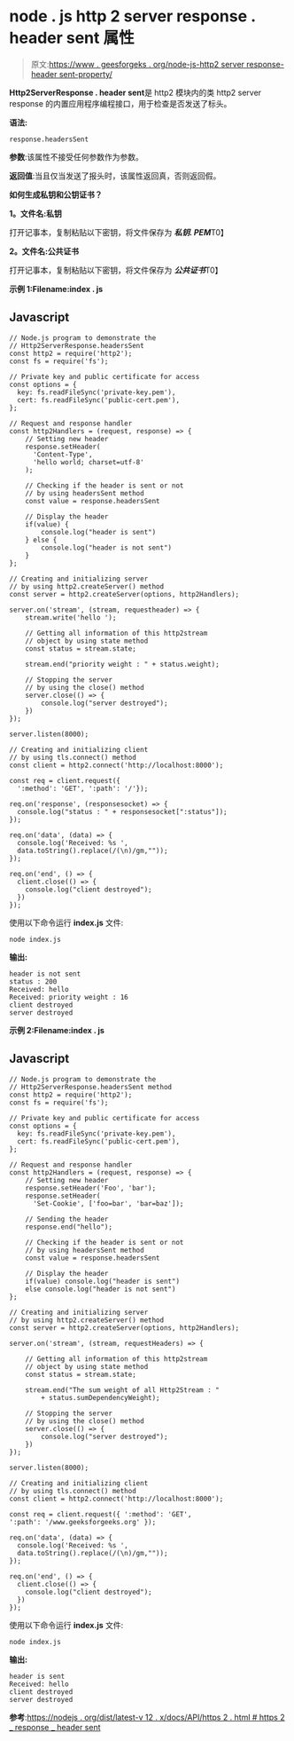 # node . js http 2 server response . header sent 属性

> 原文:[https://www . geesforgeks . org/node-js-http2 server response-header sent-property/](https://www.geeksforgeeks.org/node-js-http2serverresponse-headerssent-property/)

**Http2ServerResponse . header sent**是 http2 模块内的类 http2 server response 的内置应用程序编程接口，用于检查是否发送了标头。

**语法:**

```
response.headersSent
```

**参数**:该属性不接受任何参数作为参数。

**返回值**:当且仅当发送了报头时，该属性返回真，否则返回假。

**如何生成私钥和公钥证书？**

**1。文件名:私钥**

打开记事本，复制粘贴以下密钥，将文件保存为 ***私钥. PEM***T0】

**2。文件名:公共证书**

打开记事本，复制粘贴以下密钥，将文件保存为 ***公共证书***T0】

**示例 1:Filename:index . js**

## Javascript

```
// Node.js program to demonstrate the
// Http2ServerResponse.headersSent
const http2 = require('http2');
const fs = require('fs');

// Private key and public certificate for access
const options = {
  key: fs.readFileSync('private-key.pem'),
  cert: fs.readFileSync('public-cert.pem'),
};

// Request and response handler
const http2Handlers = (request, response) => {
    // Setting new header
    response.setHeader(
      'Content-Type', 
      'hello world; charset=utf-8'
    );

    // Checking if the header is sent or not
    // by using headersSent method
    const value = response.headersSent

    // Display the header
    if(value) {
        console.log("header is sent")
    } else {
        console.log("header is not sent")
    }
};

// Creating and initializing server
// by using http2.createServer() method
const server = http2.createServer(options, http2Handlers);

server.on('stream', (stream, requestheader) => {
    stream.write('hello ');

    // Getting all information of this http2stream
    // object by using state method
    const status = stream.state;

    stream.end("priority weight : " + status.weight);

    // Stopping the server
    // by using the close() method
    server.close(() => {
        console.log("server destroyed");
    })
});

server.listen(8000);

// Creating and initializing client
// by using tls.connect() method
const client = http2.connect('http://localhost:8000');

const req = client.request({ 
  ':method': 'GET', ':path': '/'});

req.on('response', (responsesocket) => {
  console.log("status : " + responsesocket[":status"]);
});

req.on('data', (data) => {
  console.log('Received: %s ',
  data.toString().replace(/(\n)/gm,""));
});

req.on('end', () => {
  client.close(() => {
    console.log("client destroyed");
  })
});
```

使用以下命令运行 **index.js** 文件:

```
node index.js
```

**输出:**

```
header is not sent
status : 200
Received: hello
Received: priority weight : 16
client destroyed
server destroyed
```

**示例 2:Filename:index . js**

## Javascript

```
// Node.js program to demonstrate the
// Http2ServerResponse.headersSent method
const http2 = require('http2');
const fs = require('fs');

// Private key and public certificate for access
const options = {
  key: fs.readFileSync('private-key.pem'),
  cert: fs.readFileSync('public-cert.pem'),
};

// Request and response handler
const http2Handlers = (request, response) => {
    // Setting new header
    response.setHeader('Foo', 'bar');
    response.setHeader(
      'Set-Cookie', ['foo=bar', 'bar=baz']);

    // Sending the header
    response.end("hello");

    // Checking if the header is sent or not
    // by using headersSent method
    const value = response.headersSent

    // Display the header
    if(value) console.log("header is sent")
    else console.log("header is not sent")
};

// Creating and initializing server
// by using http2.createServer() method
const server = http2.createServer(options, http2Handlers);

server.on('stream', (stream, requestHeaders) => {

    // Getting all information of this http2stream
    // object by using state method
    const status = stream.state;

    stream.end("The sum weight of all Http2Stream : "
        + status.sumDependencyWeight);

    // Stopping the server
    // by using the close() method
    server.close(() => {
        console.log("server destroyed");
    })
});

server.listen(8000);

// Creating and initializing client
// by using tls.connect() method
const client = http2.connect('http://localhost:8000');

const req = client.request({ ':method': 'GET',
':path': '/www.geeksforgeeks.org' });

req.on('data', (data) => {
  console.log('Received: %s ',
  data.toString().replace(/(\n)/gm,""));
});

req.on('end', () => {
  client.close(() => {
    console.log("client destroyed");
  })
});
```

使用以下命令运行 **index.js** 文件:

```
node index.js
```

**输出:**

```
header is sent
Received: hello
client destroyed
server destroyed
```

**参考**:[https://nodejs . org/dist/latest-v 12 . x/docs/API/https 2 . html # https 2 _ response _ header sent](https://nodejs.org/dist/latest-v12.x/docs/api/http2.html#http2_response_headerssent)